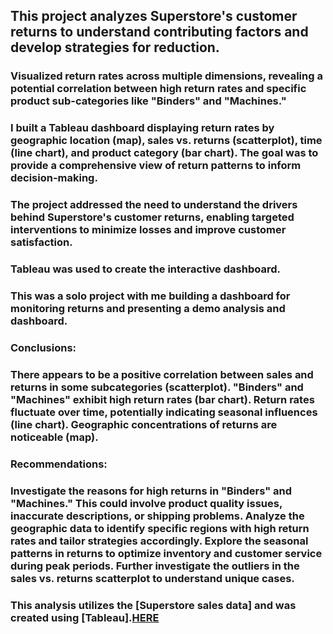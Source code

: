 ## This project analyzes Superstore's customer returns to understand contributing factors and develop strategies for reduction.

### Visualized return rates across multiple dimensions, revealing a potential correlation between high return rates and specific product sub-categories like "Binders" and "Machines."

### I built a Tableau dashboard displaying return rates by geographic location (map), sales vs. returns (scatterplot), time (line chart), and product category (bar chart). The goal was to provide a comprehensive view of return patterns to inform decision-making.

### The project addressed the need to understand the drivers behind Superstore's customer returns, enabling targeted interventions to minimize losses and improve customer satisfaction.

### Tableau was used to create the interactive dashboard.

### This was a solo project with me building a dashboard for monitoring returns and presenting a demo analysis and dashboard.

### Conclusions:

### There appears to be a positive correlation between sales and returns in some subcategories (scatterplot). "Binders" and "Machines" exhibit high return rates (bar chart). Return rates fluctuate over time, potentially indicating seasonal influences (line chart). Geographic concentrations of returns are noticeable (map).

### Recommendations:

### Investigate the reasons for high returns in "Binders" and "Machines." This could involve product quality issues, inaccurate descriptions, or shipping problems. Analyze the geographic data to identify specific regions with high return rates and tailor strategies accordingly. Explore the seasonal patterns in returns to optimize inventory and customer service during peak periods. Further investigate the outliers in the sales vs. returns scatterplot to understand unique cases.

### This analysis utilizes the \[Superstore sales data\] and was created using \[Tableau\].[HERE](https://public.tableau.com/views/SuperstoreProject_17484710585680/Story1?:language=en-US&:sid=&:redirect=auth&:display_count=n&:origin=viz_share_link)
